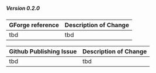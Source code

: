 
##### Version 0.2.0

|GForge reference|Description of Change|
|---|---|
|tbd|tbd|


|Github Publishing Issue|Description of Change|
|---|---|
|tbd|tbd|
